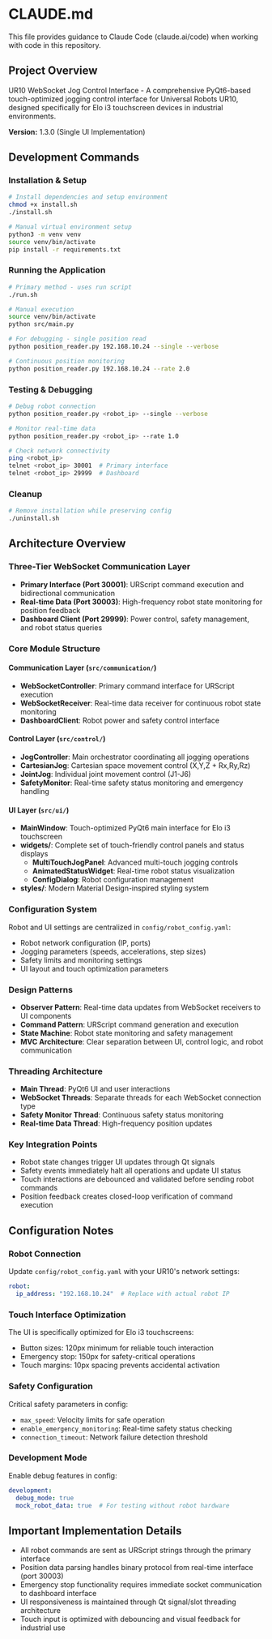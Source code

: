 # CLAUDE.md

This file provides guidance to Claude Code (claude.ai/code) when working with code in this repository.

## Project Overview

UR10 WebSocket Jog Control Interface - A comprehensive PyQt6-based touch-optimized jogging control interface for Universal Robots UR10, designed specifically for Elo i3 touchscreen devices in industrial environments.

**Version:** 1.3.0 (Single UI Implementation)

## Development Commands

### Installation & Setup
```bash
# Install dependencies and setup environment
chmod +x install.sh
./install.sh

# Manual virtual environment setup
python3 -m venv venv
source venv/bin/activate
pip install -r requirements.txt
```

### Running the Application
```bash
# Primary method - uses run script
./run.sh

# Manual execution
source venv/bin/activate
python src/main.py

# For debugging - single position read
python position_reader.py 192.168.10.24 --single --verbose

# Continuous position monitoring
python position_reader.py 192.168.10.24 --rate 2.0
```

### Testing & Debugging
```bash
# Debug robot connection
python position_reader.py <robot_ip> --single --verbose

# Monitor real-time data
python position_reader.py <robot_ip> --rate 1.0

# Check network connectivity
ping <robot_ip>
telnet <robot_ip> 30001  # Primary interface
telnet <robot_ip> 29999  # Dashboard
```

### Cleanup
```bash
# Remove installation while preserving config
./uninstall.sh
```

## Architecture Overview

### Three-Tier WebSocket Communication Layer
- **Primary Interface (Port 30001)**: URScript command execution and bidirectional communication
- **Real-time Data (Port 30003)**: High-frequency robot state monitoring for position feedback
- **Dashboard Client (Port 29999)**: Power control, safety management, and robot status queries

### Core Module Structure

#### Communication Layer (`src/communication/`)
- **WebSocketController**: Primary command interface for URScript execution
- **WebSocketReceiver**: Real-time data receiver for continuous robot state monitoring
- **DashboardClient**: Robot power and safety control interface

#### Control Layer (`src/control/`)
- **JogController**: Main orchestrator coordinating all jogging operations
- **CartesianJog**: Cartesian space movement control (X,Y,Z + Rx,Ry,Rz)
- **JointJog**: Individual joint movement control (J1-J6)
- **SafetyMonitor**: Real-time safety status monitoring and emergency handling

#### UI Layer (`src/ui/`)
- **MainWindow**: Touch-optimized PyQt6 main interface for Elo i3 touchscreen
- **widgets/**: Complete set of touch-friendly control panels and status displays
  - **MultiTouchJogPanel**: Advanced multi-touch jogging controls
  - **AnimatedStatusWidget**: Real-time robot status visualization
  - **ConfigDialog**: Robot configuration management
- **styles/**: Modern Material Design-inspired styling system

### Configuration System
Robot and UI settings are centralized in `config/robot_config.yaml`:
- Robot network configuration (IP, ports)
- Jogging parameters (speeds, accelerations, step sizes)
- Safety limits and monitoring settings
- UI layout and touch optimization parameters

### Design Patterns
- **Observer Pattern**: Real-time data updates from WebSocket receivers to UI components
- **Command Pattern**: URScript command generation and execution
- **State Machine**: Robot state monitoring and safety management
- **MVC Architecture**: Clear separation between UI, control logic, and robot communication

### Threading Architecture
- **Main Thread**: PyQt6 UI and user interactions
- **WebSocket Threads**: Separate threads for each WebSocket connection type
- **Safety Monitor Thread**: Continuous safety status monitoring
- **Real-time Data Thread**: High-frequency position updates

### Key Integration Points
- Robot state changes trigger UI updates through Qt signals
- Safety events immediately halt all operations and update UI status
- Touch interactions are debounced and validated before sending robot commands
- Position feedback creates closed-loop verification of command execution

## Configuration Notes

### Robot Connection
Update `config/robot_config.yaml` with your UR10's network settings:
```yaml
robot:
  ip_address: "192.168.10.24"  # Replace with actual robot IP
```

### Touch Interface Optimization
The UI is specifically optimized for Elo i3 touchscreens:
- Button sizes: 120px minimum for reliable touch interaction
- Emergency stop: 150px for safety-critical operations
- Touch margins: 10px spacing prevents accidental activation

### Safety Configuration
Critical safety parameters in config:
- `max_speed`: Velocity limits for safe operation
- `enable_emergency_monitoring`: Real-time safety status checking
- `connection_timeout`: Network failure detection threshold

### Development Mode
Enable debug features in config:
```yaml
development:
  debug_mode: true
  mock_robot_data: true  # For testing without robot hardware
```

## Important Implementation Details

- All robot commands are sent as URScript strings through the primary interface
- Position data parsing handles binary protocol from real-time interface (port 30003)
- Emergency stop functionality requires immediate socket communication to dashboard interface
- UI responsiveness is maintained through Qt signal/slot threading architecture
- Touch input is optimized with debouncing and visual feedback for industrial use